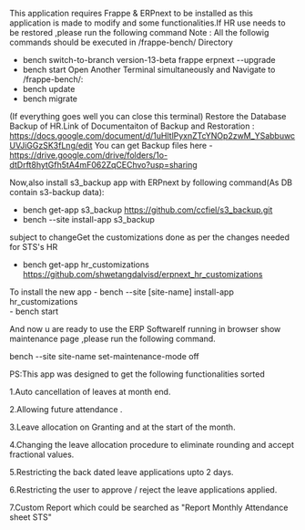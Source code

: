 This application requires Frappe & ERPnext to be installed as this application is made to modify and some functionalities.If HR use needs to be restored ,please run the following command
Note : All the followig commands should be executed in /frappe-bench/ Directory

  - bench switch-to-branch version-13-beta frappe erpnext --upgrade
  - bench start
  Open Another Terminal simultaneously and Navigate to /frappe-bench/:
  - bench update
  - bench migrate
  
  
  (If everything goes well you can close this terminal)
  Restore the Database Backup of HR.Link of Documentaiton of Backup and Restoration : https://docs.google.com/document/d/1uHltlPyxnZTcYNOp2zwM_YSabbuwcUVJiGGzSK3fLng/edit
  You can get Backup files here - https://drive.google.com/drive/folders/1o-dtDrft8hytGfh5tA4mF062ZqCEChvo?usp=sharing
  
  Now,also install s3_backup app with ERPnext by following command(As DB contain s3-backup data):
  - bench get-app s3_backup https://github.com/ccfiel/s3_backup.git
  - bench --site install-app s3_backup

subject to changeGet the customizations done as per the changes needed for STS's HR
	
  - bench get-app hr_customizations https://github.com/shwetangdalvisd/erpnext_hr_customizations
  
  
  To install the new app
    - bench --site [site-name] install-app hr_customizations	
    - bench start

And now u are ready to use the ERP SoftwareIf running in browser show maintenance page ,please run the following command.
	
  bench --site site-name set-maintenance-mode off
  
  
  PS:This app was designed to get the following functionalities sorted
 
  1.Auto cancellation of leaves at month end.
  
  2.Allowing future attendance .
  
  3.Leave allocation on Granting and at the start of the month.
  
  4.Changing the leave allocation procedure to eliminate rounding and accept fractional values.
  
  5.Restricting the back dated leave applications upto 2 days.
  
  6.Restricting the user to approve / reject the leave applications applied.
  
  7.Custom Report which could be searched as "Report Monthly Attendance sheet STS"
